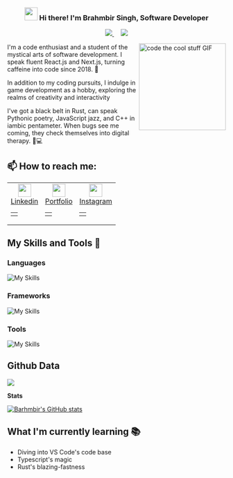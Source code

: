 <!-- Heading -->
<h3 align="center"><img src = "https://raw.githubusercontent.com/MartinHeinz/MartinHeinz/master/wave.gif" width = 30px> Hi there! I'm Brahmbir Singh, Software Developer</h3>

<!-- Profile Views -->

<p align="center">
 <a href="https://brahmbir.vercel.app">
 <img src="https://img.shields.io/badge/PORTFOLIO-E34F26?style=for-the-badge&color=red" />
  </a> &nbsp; &nbsp; <a href="https://linkedin.com/in/brahm-bir-singh-6a9115245">  
  <img src ="https://img.shields.io/badge/LinkedIn-0077B5?style=for-the-badge&logo=linkedin&logoColor=white" /></a>
</p>

 <!--  About section -->

<img align="right" width="200" height="auto" alt="code the cool stuff GIF" src="https://media.giphy.com/media/RK5KD6UcUpAt92zZvt/giphy.gif" />

I'm a code enthusiast and a student of the mystical arts of software development. I speak fluent React.js and Next.js, turning caffeine into code since 2018. 🚀

In addition to my coding pursuits, I indulge in game development as a hobby, exploring the realms of creativity and interactivity

I've got a black belt in Rust, can speak Pythonic poetry, JavaScript jazz, and C++ in iambic pentameter. When bugs see me coming, they check themselves into digital therapy. 🐞💻

<!-- --- -->

<!-- - **For my website**

  > Visit [https://brahmbir.vercel.app](https://brahmbir.vercel.app)

- **For list of all projects**
  > Visit [https://brahmbir.github.io](https://brahmbir.github.io)

--- -->

## 📫 How to reach me:

<table cellpadding="0">
  <td>
 <a href="https://linkedin.com/in/brahm-bir-singh-6a9115245">
 <table>
  <td>
    <tr halign="center">
    <center>
    <img width="30" align="center" src="https://skillicons.dev/icons?i=linkedin&theme=dark" />
    </center>
    </tr>
    <tr valign="center">    
    Linkedin
    </tr>
  </td>
</table>
  </a>
  </td>
  <td>
  <a href="https://brahmbir.vercel.app">
 <table>
  <td>
    <tr halign="center">
    <center>
    <img width="30" align="center" src="https://skillicons.dev/icons?i=nextjs&theme=dark" />
    </center>
    </tr>
    <tr valign="center">    
    Portfolio
    </tr>
  </td>
</table>
</a>
</td>
<td>
<a href="https://instagram.com/brahmbirs?utm_source=qr&igshid=MzNlNGNkZWQ4Mg%3D%3D">
 <table>
  <td>
    <tr halign="center">
    <center>
    <img width="30" align="center" src="https://skillicons.dev/icons?i=instagram&theme=dark" />
    </center>
    </tr>
    <tr valign="center">    
Instagram
    </tr>
  </td>
</table>
  </a>
  </td>
</table><!--  Skill section -->

## My Skills and Tools 📜

### Languages

![My Skills](https://skillicons.dev/icons?i=js,ts,html,css,mysql,python,rust,cpp)

### Frameworks

![My Skills](https://skillicons.dev/icons?i=react,nextjs,expressjs,prisma)

### Tools

![My Skills](https://skillicons.dev/icons?i=vscode,blender,git,linux,nodejs,vite,docker,postman)

<!--START_SECTION:waka-->
<!--END_SECTION:waka-->

## Github Data

![](http://github-profile-summary-cards.vercel.app/api/cards/profile-details?username=brahmbir&theme=discord_old_blurple)
<br/>

**Stats**

[![Barhmbir's GitHub stats](https://github-readme-stats.vercel.app/api?username=brahmbir)](https://github.com/brahmbir)

## What I'm currently learning 📚

- Diving into VS Code's code base
- Typescript's magic
- Rust's blazing-fastness
<!--
-->
